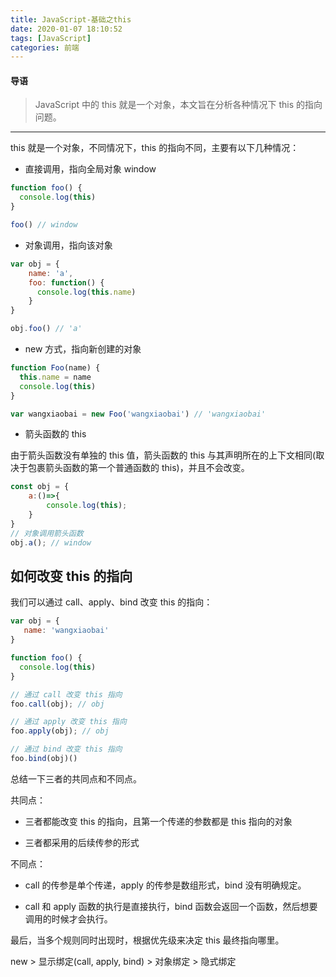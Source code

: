 ```yaml
---
title: JavaScript-基础之this
date: 2020-01-07 18:10:52
tags: [JavaScript]
categories: 前端
---
```


#### 导语
> JavaScript 中的 this 就是一个对象，本文旨在分析各种情况下 this 的指向问题。

<!--more-->           
***

this 就是一个对象，不同情况下，this 的指向不同，主要有以下几种情况：

* 直接调用，指向全局对象 window

```javascript
function foo() {
  console.log(this)
}

foo() // window
```

* 对象调用，指向该对象

```javascript
var obj = {
    name: 'a',
    foo: function() {
      console.log(this.name)
    }
}

obj.foo() // 'a'
```

* new 方式，指向新创建的对象

```javascript
function Foo(name) {
  this.name = name
  console.log(this)
}

var wangxiaobai = new Foo('wangxiaobai') // 'wangxiaobai'
```

* 箭头函数的 this

由于箭头函数没有单独的 this 值，箭头函数的 this 与其声明所在的上下文相同(取决于包裹箭头函数的第一个普通函数的 this)，并且不会改变。

```javascript
const obj = {
    a:()=>{
        console.log(this);
    }
}
// 对象调用箭头函数
obj.a(); // window
```

## 如何改变 this 的指向

我们可以通过 call、apply、bind 改变 this 的指向：

```javascript
var obj = {
   name: 'wangxiaobai'
}

function foo() {
  console.log(this)
}

// 通过 call 改变 this 指向
foo.call(obj); // obj

// 通过 apply 改变 this 指向
foo.apply(obj); // obj

// 通过 bind 改变 this 指向
foo.bind(obj)()
```

总结一下三者的共同点和不同点。

共同点：

* 三者都能改变 this 的指向，且第一个传递的参数都是 this 指向的对象

* 三者都采用的后续传参的形式

不同点：

* call 的传参是单个传递，apply 的传参是数组形式，bind 没有明确规定。

* call 和 apply 函数的执行是直接执行，bind 函数会返回一个函数，然后想要调用的时候才会执行。

最后，当多个规则同时出现时，根据优先级来决定 this 最终指向哪里。

new > 显示绑定(call, apply, bind) > 对象绑定 > 隐式绑定
